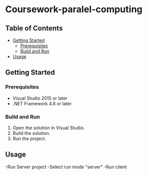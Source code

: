 # Coursework-paralel-computing

## Table of Contents
- [Getting Started](#getting-started)
  - [Prerequisites](#prerequisites)
  - [Build and Run](#build-and-run)
- [Usage](#usage)

## Getting Started

### Prerequisites
- Visual Studio 2015 or later
- .NET Framework 4.6 or later

### Build and Run
1. Open the solution in Visual Studio.
2. Build the solution.
3. Run the project.

## Usage

-Run Server project
-Select run mode "server"
-Run client